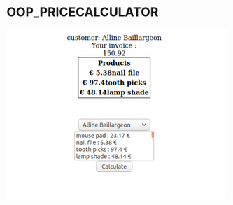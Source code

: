 # OOP_PRICECALCULATOR

<img src="https://github.com/Shadia-Nasman/OOP_PRICECALCULATOR/blob/master/Screenshot_2019-12-20%20Title.png">
